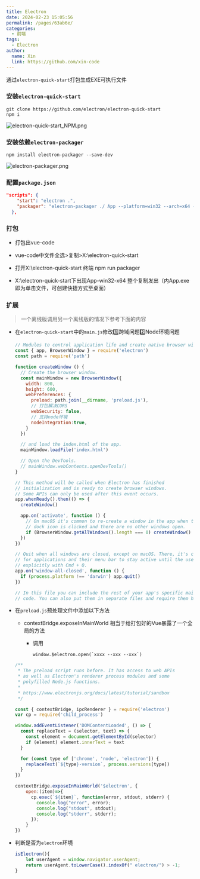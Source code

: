 ```yaml
---
title: Electron
date: 2024-02-23 15:05:56
permalink: /pages/63ab6e/
categories:
  - 前端
tags:
  - Electron
author: 
  name: Xin
  link: https://github.com/xin-code
---
```


通过`electron-quick-start`打包生成EXE可执行文件

<!-- more -->



### 安装`electron-quick-start`

```git
git clone https://github.com/electron/electron-quick-start
npm i
```

![electron-quick-start_NPM.png](https://s2.loli.net/2022/08/23/DP847mnVx3Cphsq.png)



### 安装依赖`electron-packager`

```git
npm install electron-packager --save-dev
```

![electron-packager.png](https://s2.loli.net/2022/08/23/DL9Th1MHyvjlBom.png)



### 配置`package.json`

```json
"scripts": {
    "start": "electron .",
    "packager": "electron-packager ./ App --platform=win32 --arch=x64 --overwrite"
  },
```



### 打包

- 打包出vue-code

- vue-code中文件全选>复制>X:\electron-quick-start

- 打开X:\electron-quick-start 终端 npm run packager

- X:\electron-quick-start下出现App-win32-x64  整个复制发出（内App.exe即为单击文件，可创建快捷方式至桌面）





### 扩展

> 一个离线版调用另一个离线版的情况下参考下面的内容

- 在`electron-quick-start`中的`main.js`修改:one:跨域问题:two:Node环境问题

  ```js
  // Modules to control application life and create native browser window
  const { app, BrowserWindow } = require('electron')
  const path = require('path')
  
  function createWindow () {
    // Create the browser window.
    const mainWindow = new BrowserWindow({
      width: 800,
      height: 600,
      webPreferences: {
        preload: path.join(__dirname, 'preload.js'),
        // 打包解决CORS
        webSecurity: false,
        // 支持node环境
        nodeIntegration:true,
      }
    })
  
    // and load the index.html of the app.
    mainWindow.loadFile('index.html')
  
    // Open the DevTools.
    // mainWindow.webContents.openDevTools()
  }
  
  // This method will be called when Electron has finished
  // initialization and is ready to create browser windows.
  // Some APIs can only be used after this event occurs.
  app.whenReady().then(() => {
    createWindow()
  
    app.on('activate', function () {
      // On macOS it's common to re-create a window in the app when the
      // dock icon is clicked and there are no other windows open.
      if (BrowserWindow.getAllWindows().length === 0) createWindow()
    })
  })
  
  // Quit when all windows are closed, except on macOS. There, it's common
  // for applications and their menu bar to stay active until the user quits
  // explicitly with Cmd + Q.
  app.on('window-all-closed', function () {
    if (process.platform !== 'darwin') app.quit()
  })
  
  // In this file you can include the rest of your app's specific main process
  // code. You can also put them in separate files and require them here.
  
  ```

  

- 在`preload.js`预处理文件中添加以下方法

  - contextBridge.exposeInMainWorld 相当于给打包好的Vue暴露了一个全局的方法

    - 调用 

      ```vue
      window.$electron.open(`xxxx --xxx --xxx`)
      ```

  ```js
  /**
   * The preload script runs before. It has access to web APIs
   * as well as Electron's renderer process modules and some
   * polyfilled Node.js functions.
   * 
   * https://www.electronjs.org/docs/latest/tutorial/sandbox
   */
  
  const { contextBridge, ipcRenderer } = require('electron')
  var cp = require('child_process')
  
  window.addEventListener('DOMContentLoaded', () => {
    const replaceText = (selector, text) => {
      const element = document.getElementById(selector)
      if (element) element.innerText = text
    }
  
    for (const type of ['chrome', 'node', 'electron']) {
      replaceText(`${type}-version`, process.versions[type])
    }
  })
  
  contextBridge.exposeInMainWorld('$electron', {
      open:(item)=>{
        cp.exec(`${item}`, function(error, stdout, stderr) {
          console.log("error", error);
          console.log("stdout", stdout);
          console.log("stderr", stderr);
        });
      }
  })
  ```

- 判断是否为`electron`环境

  ```javascript
  isElectron(){
      let userAgent = window.navigator.userAgent;
      return userAgent.toLowerCase().indexOf(" electron/") > -1;
  }
  ```

  